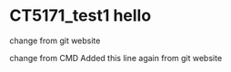 # CT5171_test1 hello
change from git website

change from CMD
Added this line again from git website
